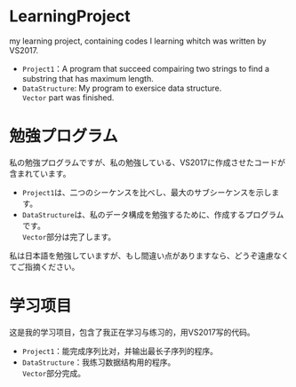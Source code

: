 # LearningProject
my learning project, containing codes I learning whitch was written by VS2017.  
*  `Project1`：A program that succeed compairing two strings to find a substring that has maximum length.  
*  `DataStructure`: My program to exersice data structure.  
	`Vector` part was finished.

# 勉強プログラム 
私の勉強プログラムですが、私の勉強している、VS2017に作成させたコードが含まれています。  
*  `Project1`は、二つのシーケンスを比べし、最大のサブシーケンスを示します。  
*  `DataStructure`は、私のデータ構成を勉強するために、作成するプログラムです。  
	`Vector`部分は完了します。  
	
私は日本語を勉強していますが、もし間違い点がありますなら、どうぞ遠慮なくてご指摘ください。  

# 学习项目
这是我的学习项目，包含了我正在学习与练习的，用VS2017写的代码。  
*  `Project1`：能完成序列比对，并输出最长子序列的程序。  
*  `DataStructure`：我练习数据结构用的程序。  
	`Vector`部分完成。
